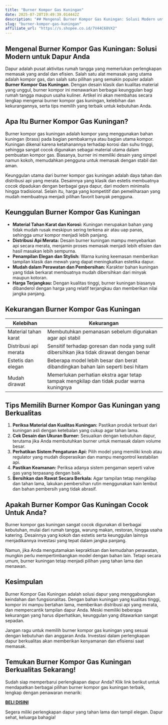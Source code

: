 ```yaml
---
title: "Burner Kompor Gas Kuningan"
date: 2025-07-28T19:49:39.014442Z
description: "## Mengenal Burner Kompor Gas Kuningan: Solusi Modern untuk Dapur Anda..."
slug: "burner-kompor-gas-kuningan"
affiliate_url: "https://s.shopee.co.id/7V44C68VX2"
---
```

## Mengenal Burner Kompor Gas Kuningan: Solusi Modern untuk Dapur Anda

Dapur adalah pusat aktivitas rumah tangga yang memerlukan perlengkapan memasak yang andal dan efisien. Salah satu alat memasak yang utama adalah kompor gas, dan salah satu pilihan yang semakin populer adalah **Burner Kompor Gas Kuningan**. Dengan desain klasik dan kualitas material yang unggul, burner kompor ini menawarkan berbagai keunggulan bagi rumah tangga maupun usaha kuliner. Artikel ini akan membahas secara lengkap mengenai burner kompor gas kuningan, kelebihan dan kekurangannya, serta tips memilih yang terbaik untuk kebutuhan Anda.

## Apa Itu Burner Kompor Gas Kuningan?

Burner kompor gas kuningan adalah kompor yang menggunakan bahan kuningan (brass) pada bagian pembakarnya atau bagian utama kompor. Kuningan dikenal karena ketahanannya terhadap korosi dan suhu tinggi, sehingga sangat cocok digunakan sebagai material utama dalam pembuatan kompor gas. Biasanya, burner ini memiliki desain yang simpel namun kokoh, memudahkan pengguna untuk memasak dengan stabil dan aman.

Keunggulan utama dari burner kompor gas kuningan adalah daya tahan dan distribusi api yang merata. Desainnya yang klasik dan estetis membuatnya cocok dipadukan dengan berbagai gaya dapur, dari modern minimalis hingga tradisional. Selain itu, harga yang kompetitif dan pemeliharaan yang mudah membuatnya menjadi pilihan favorit banyak pengguna.

## Keunggulan Burner Kompor Gas Kuningan

- **Material Tahan Karat dan Korosi:** Kuningan merupakan bahan yang tidak mudah rusak meskipun sering terkena air atau uap panas, sehingga umur kompor menjadi lebih panjang.
- **Distribusi Api Merata:** Desain burner kuningan mampu menyebarkan api secara merata, menjamin proses memasak menjadi lebih efisien dan hasil masakan lebih sempurna.
- **Penampilan Elegan dan Stylish:** Warna kuning keemasan memberikan tampilan klasik dan mewah yang dapat meningkatkan estetika dapur.
- **Mudah dalam Perawatan dan Pembersihan:** Karakter bahan kuningan yang tidak berkarat membuatnya mudah dibersihkan dari minyak maupun kotoran.
- **Harga Terjangkau:** Dengan kualitas tinggi, burner kuningan biasanya dibanderol dengan harga yang relatif terjangkau dan memberikan nilai jangka panjang.

## Kekurangan Burner Kompor Gas Kuningan

| Kelebihan | Kekurangan |
|-------------|--------------|
| Material tahan karat | Membutuhkan pemanasan sebelum digunakan agar api stabil |
| Distribusi api merata | Sensitif terhadap goresan dan noda yang sulit dibersihkan jika tidak dirawat dengan benar |
| Estetis dan elegan | Beberapa model lebih besar dan berat dibandingkan bahan lain seperti besi hitam |
| Mudah dirawat | Memerlukan perhatian ekstra agar tetap tampak mengkilap dan tidak pudar warna kuningnya |

## Tips Memilih Burner Kompor Gas Kuningan yang Berkualitas

1. **Periksa Material dan Kualitas Kuningan:** Pastikan produk terbuat dari kuningan asli dengan ketebalan yang cukup agar tahan lama.
2. **Cek Desain dan Ukuran Burner:** Sesuaikan dengan kebutuhan dapur, terutama jika Anda membutuhkan burner untuk memasak dalam volume besar.
3. **Perhatikan Sistem Pengaturan Api:** Pilih model yang memiliki knob atau regulator yang mudah dioperasikan dan mampu mengontrol kestabilan api.
4. **Pastikan Keamanan:** Periksa adanya sistem pengaman seperti valve gas yang terpasang dengan baik.
5. **Bersihkan dan Rawat Secara Berkala:** Agar tampilan tetap mengkilap dan tahan lama, lakukan pembersihan rutin menggunakan kain lembut dan bahan pembersih yang tidak abrasif.

## Apakah Burner Kompor Gas Kuningan Cocok Untuk Anda?

Burner kompor gas kuningan sangat cocok digunakan di berbagai kebutuhan, mulai dari rumah tangga, warung makan, restoran, hingga usaha katering. Desainnya yang kokoh dan estetis serta keunggulan lainnya menjadikannya investasi yang tepat dalam jangka panjang.

Namun, jika Anda mengutamakan kepraktisan dan kemudahan perawatan, mungkin perlu mempertimbangkan model dengan bahan lain. Tetapi secara umum, burner kuningan tetap menjadi pilihan yang tahan lama dan menawan.

## Kesimpulan

Burner Kompor Gas Kuningan adalah solusi dapur yang menggabungkan keindahan dan fungsionalitas. Dengan bahan kuningan yang kualitas tinggi, kompor ini mampu bertahan lama, memberikan distribusi api yang merata, dan mempercantik tampilan dapur Anda. Meski memiliki beberapa kekurangan yang harus diperhatikan, keunggulan yang ditawarkan sangat sepadan.

Jangan ragu untuk memilih burner kompor gas kuningan yang sesuai dengan kebutuhan dan anggaran Anda. Investasi dalam perlengkapan dapur berkualitas akan memberikan kenyamanan dan efisiensi saat memasak.

## Temukan Burner Kompor Gas Kuningan Berkualitas Sekarang!

Sudah siap memperbarui perlengkapan dapur Anda? Klik link berikut untuk mendapatkan berbagai pilihan burner kompor gas kuningan terbaik, lengkap dengan penawaran menarik:  

[**BELI DISINI**](https://s.shopee.co.id/7V44C68VX2)

Segera miliki perlengkapan dapur yang tahan lama dan tampil elegan. Dapur sehat, keluarga bahagia!